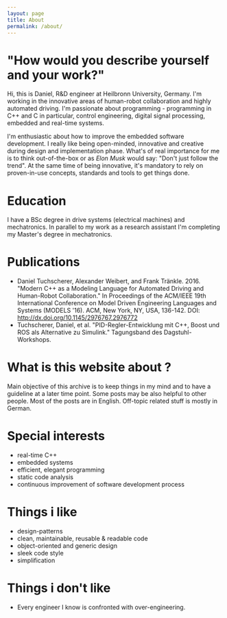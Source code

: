 ```yaml
---
layout: page
title: About
permalink: /about/
---
```


# "How would you describe yourself and your work?"

Hi, this is Daniel, R&D engineer at Heilbronn University, Germany. I'm working in the innovative areas of human-robot collaboration and highly automated driving. I'm passionate about programming - programming in C++ and C in particular, control engineering, digital signal processing, embedded and real-time systems.

I'm enthusiastic about how to improve the embedded software development. I really like being open-minded, innovative and creative during design and implementation phase. What's of real importance for me is to think out-of-the-box or as *Elon Musk* would say: "Don't just follow the trend". At the same time of being innovative, it's mandatory to rely on proven-in-use concepts, standards and tools to get things done.

# Education

I have a BSc degree in drive systems (electrical machines) and mechatronics. In parallel to my work as a research assistant I'm completing my Master's degree in mechatronics.

# Publications

* Daniel Tuchscherer, Alexander Weibert, and Frank Tränkle. 2016. "Modern C++ as a Modeling Language for Automated Driving and Human-Robot Collaboration." In Proceedings of the ACM/IEEE 19th International Conference on Model Driven Engineering Languages and Systems (MODELS '16). ACM, New York, NY, USA, 136-142. DOI: http://dx.doi.org/10.1145/2976767.2976772
* Tuchscherer, Daniel, et al. "PID-Regler-Entwicklung mit C++, Boost und ROS als Alternative zu Simulink." Tagungsband des Dagstuhl-Workshops.

# What is this website about ?

Main objective of this archive is to keep things in my mind and to have a guideline at a later time point. Some posts may be also helpful to other people. Most of the posts are in English. Off-topic related stuff is mostly in German.

# Special interests

* real-time C++
* embedded systems
* efficient, elegant programming
* static code analysis
* continuous improvement of software development process

# Things i like

* design-patterns
* clean, maintainable, reusable & readable code
* object-oriented and generic design
* sleek code style
* simplification

# Things i don't like

* Every engineer I know is confronted with over-engineering.
